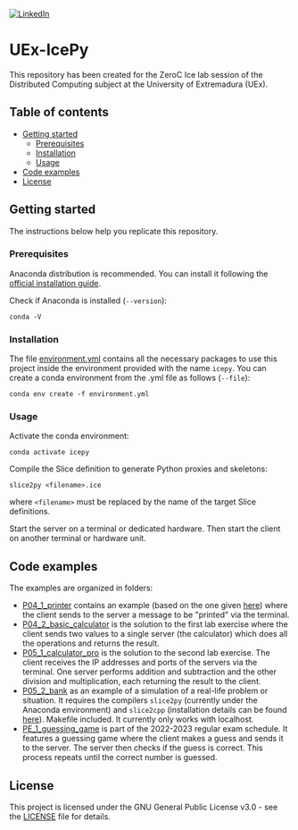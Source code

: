 <!-- PROJECT SHIELDS -->
<!--
*** I'm using markdown "reference style" links for readability.
*** Reference links are enclosed in brackets [ ] instead of parentheses ( ).
*** See the bottom of this document for the declaration of the reference variables
*** for contributors-url, forks-url, etc. This is an optional, concise syntax you may use.
*** https://www.markdownguide.org/basic-syntax/#reference-style-links
-->
[![LinkedIn][linkedin-shield]][linkedin-url]

# UEx-IcePy
This repository has been created for the ZeroC Ice lab session of the Distributed Computing subject at the University of Extremadura (UEx).

## Table of contents
* [Getting started](#getting-started)
  * [Prerequisites](#prerequisites)
  * [Installation](#installation)
  * [Usage](#usage)
* [Code examples](#code-examples)
* [License](#license)

## Getting started
The instructions below help you replicate this repository.

### Prerequisites
Anaconda distribution is recommended. You can install it following the [official installation guide](https://docs.anaconda.com/anaconda/install/linux/).

Check if Anaconda is installed (`--version`):
```
conda -V
```

### Installation
The file [environment.yml](environment.yml) contains all the necessary packages to use this project inside the environment provided with the name `icepy`. You can create a conda environment from the .yml file as follows (`--file`):
```
conda env create -f environment.yml
```

### Usage
Activate the conda environment:
```
conda activate icepy
```

Compile the Slice definition to generate Python proxies and skeletons:
```
slice2py <filename>.ice
```
where `<filename>` must be replaced by the name of the target Slice definitions.

Start the server on a terminal or dedicated hardware. Then start the client on another terminal or hardware unit.

## Code examples
The examples are organized in folders:
* [P04_1_printer](P04_1_printer) contains an example (based on the one given [here][ice-hello-world]) where the client sends to the server a message to be "printed" via the terminal.
* [P04_2_basic_calculator](P04_2_basic_calculator) is the solution to the first lab exercise where the client sends two values to a single server (the calculator) which does all the operations and returns the result.
* [P05_1_calculator_pro](P05_1_calculator_pro) is the solution to the second lab exercise. The client receives the IP addresses and ports of the servers via the terminal. One server performs addition and subtraction and the other division and multiplication, each returning the result to the client.
* [P05_2_bank](P05_2_bank) as an example of a simulation of a real-life problem or situation. It requires the compilers `slice2py` (currently under the Anaconda environment) and `slice2cpp` (installation details can be found [here][ice-cpp]). Makefile included. It currently only works with localhost.
* [PE_1_guessing_game](PE_1_guessing_game) is part of the 2022-2023 regular exam schedule. It features a guessing game where the client makes a guess and sends it to the server. The server then checks if the guess is correct. This process repeats until the correct number is guessed.

## License
This project is licensed under the GNU General Public License v3.0 - see the [LICENSE](LICENSE) file for details.

<!-- MARKDOWN LINKS & IMAGES -->
<!-- https://www.markdownguide.org/basic-syntax/#reference-style-links -->
[linkedin-shield]: https://img.shields.io/badge/LinkedIn-0077B5?style=for-the-badge&logo=linkedin&logoColor=white
[linkedin-url]: https://linkedin.com/in/sfandres
[ice-hello-world]: https://doc.zeroc.com/ice/3.7/hello-world-application/writing-an-ice-application-with-python
[ice-cpp]: https://zeroc.com/downloads/ice/3.7/cpp
